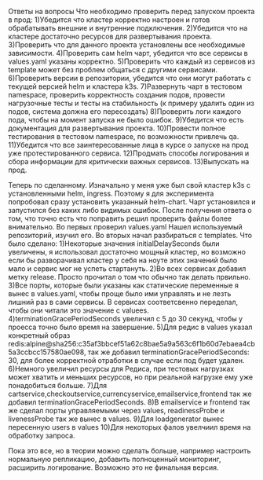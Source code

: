 Ответы на вопросы
Что необходимо проверить перед запуском проекта в прод:
1)Убедится что кластер корректно настроен и готов обрабатывать внешние и внутренние подключения.
2)Убедится что на кластере достаточно ресурсов для развертывания проекта.
3)Проверить что для данного проекта установлены все необходимые зависимости.
4)Проверить сам helm чарт, убедится что все сервисы в values.yaml указаны корректно.
5)Проверить что каждый из сервисов из template может без проблем общаться с другими сервисами.
6)Проверить версии в репозитории, убедится что они могут работать с текущей версией helm и кластера k3s.
7)Развернуть чарт в тестовом namespace, проверить корректность создания подов, провести нагрузочные тесты и тесты на стабильность (к примеру удалить один из подов, система должна его пересоздать)
8)Проверить логи каждого пода, чтобы на момент запуска не было ошибок.
9)Убедится что есть документация для развертывания проекта.
10)Провести полное тестирования в тестовом namespace, по возможности привлечь qa.
11)Убедится что все заинтересованные лица в курсе о запуске на прод уже протестированного сервиса.
12)Продмать способы логирования и сбора информации для критически важных сервисов.
13)Выпускать на прод.

Теперь по сделанному.
Изначально у меня уже был свой кластер k3s с установленными helm, ingress. Поэтому я для эксперимента попробовал сразу установить указанный helm-chart.
Чарт установился и запустился без каких либо видимых ошибок.
После получения ответа о том, что точно есть что поправить решил проверить файлы более внимательно.
Во первых проверил values.yaml Нашел используемый репозиторий, изучил его.
Во вторых начал разбираться с templates. 
Что было сделано:
1)Некоторые значения initialDelaySeconds были увеличены, я использовал достаточно мощный кластер, но возможно если бы разворачивал кластер у себя на ноуте этих значений было мало и сервис мог не успеть стартануть.
2)Во всех сервисах добавил метку release. Просто прочитал о том что обычно так делать првильно.
3)Все порты, которые были указаны как статические переменные я вынес в values.yaml, чтобы проще было ими управлять и не лезть лишний раз в сами сервисы. В сервисах соответсвенно переделал, чтобы они читали это значение с valuees.
4)terminationGracePeriodSeconds увеличил с 5 до 30 секунд, чтобы у проесса точно было время на завершение.
5)Для редис в values указал конкретный образ redis:alpine@sha256:c35af3bbcef51a62c8bae5a9a563c6f1b60d7ebaea4cb5a3ccbcc157580ae098, так же добавил terminationGracePeriodSeconds: 30, для более корректной отработки в случае если под будет удален.
6)Немного увеличил ресурсы для Редиса, при тестовых нагрузках может хватить и меньших ресурсов, но при реальной нагрузке ему уже понадобиться больше.
7)Для cartservice,checkoutservice,currencyservice,emailservice,frontend так же добавил terminationGracePeriodSeconds.
8)В emailservice и frontend так же сделал порты управляемыми через values, readinessProbe и livenessProbe так же вынес в values.
9)Для loadgenerator вынес пересенную users в values
10)Для некоторых фалов увелчиил время на обработку запроса.

Пока это все, но в теории можно сделать больше, например настроить нормальную репликацию, добавить полноценный мониторинг, расширить логирование. Возможно это не финальная версия.

